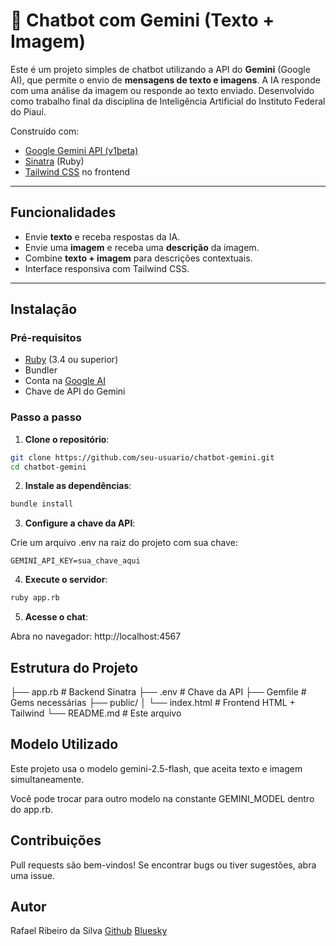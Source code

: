 # 🤖 Chatbot com Gemini (Texto + Imagem)

Este é um projeto simples de chatbot utilizando a API do **Gemini** (Google AI), que permite o envio de **mensagens de texto e imagens**. A IA responde com uma análise da imagem ou responde ao texto enviado. Desenvolvido como trabalho final da disciplina de Inteligência Artificial do Instituto Federal do Piauí.

Construído com:
- [Google Gemini API (v1beta)](https://ai.google.dev/)
- [Sinatra](https://sinatrarb.com/) (Ruby)
- [Tailwind CSS](https://tailwindcss.com/) no frontend

---

## Funcionalidades

- Envie **texto** e receba respostas da IA.
- Envie uma **imagem** e receba uma **descrição** da imagem.
- Combine **texto + imagem** para descrições contextuais.
- Interface responsiva com Tailwind CSS.

---

## Instalação

### Pré-requisitos

- [Ruby](https://www.ruby-lang.org/pt/downloads/) (3.4 ou superior)
- Bundler
- Conta na [Google AI](https://ai.google.dev/)
- Chave de API do Gemini

### Passo a passo

1. **Clone o repositório**:

```bash
git clone https://github.com/seu-usuario/chatbot-gemini.git
cd chatbot-gemini
```

2. **Instale as dependências**:

```bash
bundle install
```

3. **Configure a chave da API**:

Crie um arquivo .env na raiz do projeto com sua chave:

```
GEMINI_API_KEY=sua_chave_aqui
```

4. **Execute o servidor**:

```bash
ruby app.rb
```

5. **Acesse o chat**:

Abra no navegador: http://localhost:4567

## Estrutura do Projeto

├── app.rb              # Backend Sinatra
├── .env                # Chave da API
├── Gemfile             # Gems necessárias
├── public/
│   └── index.html      # Frontend HTML + Tailwind
└── README.md           # Este arquivo

## Modelo Utilizado

Este projeto usa o modelo gemini-2.5-flash, que aceita texto e imagem simultaneamente.

Você pode trocar para outro modelo na constante GEMINI_MODEL dentro do app.rb.

## Contribuições

Pull requests são bem-vindos! Se encontrar bugs ou tiver sugestões, abra uma issue.

## Autor

Rafael Ribeiro da Silva
[Github](https://github.com/rsmwall)
[Bluesky](https://bsky.app/profile/rsmwall.dev)